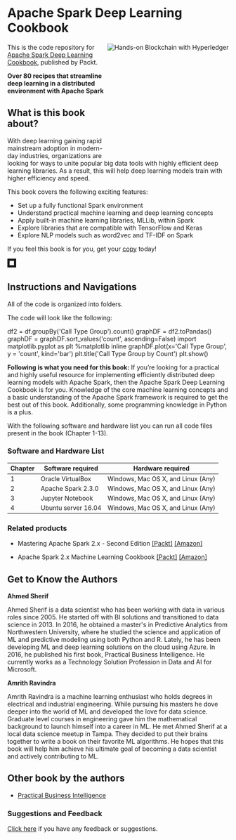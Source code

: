 # Apache Spark Deep Learning Cookbook

<a href="https://www.packtpub.com/big-data-and-business-intelligence/apache-spark-deep-learning-cookbook?utm_source=github&utm_medium=repository&utm_campaign=9781788474221"><img src="https://d1ldz4te4covpm.cloudfront.net/sites/default/files/imagecache/ppv4_main_book_cover/9781788474221-%20Copy.png" alt="Hands-on Blockchain with Hyperledger" height="256px" align="right"></a>

This is the code repository for [Apache Spark Deep Learning Cookbook](https://www.packtpub.com/big-data-and-business-intelligence/apache-spark-deep-learning-cookbook?utm_source=github&utm_medium=repository&utm_campaign=9781788474221), published by Packt.

**Over 80 recipes that streamline deep learning in a distributed environment with Apache Spark**

## What is this book about?
With deep learning gaining rapid mainstream adoption in modern-day industries, organizations are looking for ways to unite popular big data tools with highly efficient deep learning libraries. As a result, this will help deep learning models train with higher efficiency and speed.

This book covers the following exciting features: 
* Set up a fully functional Spark environment
* Understand practical machine learning and deep learning concepts
* Apply built-in machine learning libraries, MLLib, within Spark
* Explore libraries that are compatible with TensorFlow and Keras
* Explore NLP models such as word2vec and TF-IDF on Spark

If you feel this book is for you, get your [copy](https://www.amazon.com/dp/1788474228) today!

<a href="https://www.packtpub.com/?utm_source=github&utm_medium=banner&utm_campaign=GitHubBanner"><img src="https://raw.githubusercontent.com/PacktPublishing/GitHub/master/GitHub.png" 
alt="https://www.packtpub.com/" border="5" /></a>


## Instructions and Navigations
All of the code is organized into folders.

The code will look like the following:

df2 = df.groupBy('Call Type Group').count()
graphDF = df2.toPandas()
graphDF = graphDF.sort_values('count', ascending=False)
import matplotlib.pyplot as plt
%matplotlib inline
graphDF.plot(x='Call Type Group', y = 'count', kind='bar')
plt.title('Call Type Group by Count')
plt.show()


**Following is what you need for this book:**
If you’re looking for a practical and highly useful resource for implementing efficiently distributed deep learning models with Apache Spark, then the Apache Spark Deep Learning Cookbook is for you. Knowledge of the core machine learning concepts and a basic understanding of the Apache Spark framework is required to get the best out of this book. Additionally, some programming knowledge in Python is a plus.

With the following software and hardware list you can run all code files present in the book (Chapter 1-13).

### Software and Hardware List

| Chapter  | Software required                   | Hardware required                        |
| -------- | ------------------------------------| -----------------------------------|
| 1        | Oracle VirtualBox                   | Windows, Mac OS X, and Linux (Any) |
| 2        | Apache Spark 2.3.0                  | Windows, Mac OS X, and Linux (Any) |
| 3        | Jupyter Notebook                    | Windows, Mac OS X, and Linux (Any) |
| 4        | Ubuntu server 16.04                 | Windows, Mac OS X, and Linux (Any) |


### Related products <Paste books from the Other books you may enjoy section>
* Mastering Apache Spark 2.x - Second Edition [[Packt]](https://www.packtpub.com/big-data-and-business-intelligence/mastering-apache-spark-2x-second-edition?utm_source=github&utm_medium=repository&utm_campaign=9781786462749) [[Amazon]](https://www.amazon.com/dp/1786462745)

* Apache Spark 2.x Machine Learning Cookbook [[Packt]](https://www.packtpub.com/big-data-and-business-intelligence/apache-spark-machine-learning-cookbook?utm_source=github&utm_medium=repository&utm_campaign=9781783551606) [[Amazon]](https://www.amazon.com/dp/1783551607)

## Get to Know the Authors
**Ahmed Sherif**

Ahmed Sherif is a data scientist who has been working with data in various roles since 2005. He started off with BI solutions and transitioned to data science in 2013. In 2016, he obtained a master's in Predictive Analytics from Northwestern University, where he studied the science and application of ML and predictive modeling using both Python and R. Lately, he has been developing ML and deep learning solutions on the cloud using Azure. In 2016, he published his first book, Practical Business Intelligence. He currently works as a Technology Solution Profession in Data and AI for Microsoft.

**Amrith Ravindra**

Amrith Ravindra is a machine learning enthusiast who holds degrees in electrical and industrial engineering. While pursuing his masters he dove deeper into the world of ML and developed the love for data science. Graduate level courses in engineering gave him the mathematical background to launch himself into a career in ML. He met Ahmed Sherif at a local data science meetup in Tampa. They decided to put their brains together to write a book on their favorite ML algorithms. He hopes that this book will help him achieve his ultimate goal of becoming a data scientist and actively contributing to ML.


## Other book by the authors
* [Practical Business Intelligence](https://www.packtpub.com/big-data-and-business-intelligence/practical-business-intelligence?utm_source=github&utm_medium=repository&utm_campaign=9781785885433)


### Suggestions and Feedback
[Click here](https://docs.google.com/forms/d/e/1FAIpQLSdy7dATC6QmEL81FIUuymZ0Wy9vH1jHkvpY57OiMeKGqib_Ow/viewform) if you have any feedback or suggestions.
